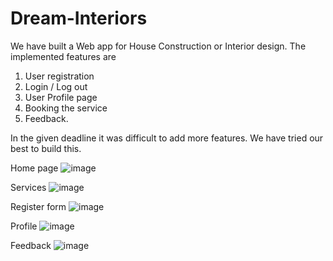 # Dream-Interiors

We have built a Web app for House Construction or Interior design.
The implemented features are 
1. User registration
2. Login / Log out
3. User Profile page
4. Booking the service
5. Feedback.

In the given deadline it was difficult to add more features. We have tried our best to build this.


Home page
![image](https://github.com/ivishnumurthyhegde/Dream-Interiors/assets/94776260/6f5b7a1a-ef85-4524-bae3-b34802cdee67)

Services
![image](https://github.com/ivishnumurthyhegde/Dream-Interiors/assets/94776260/21521c93-ecaf-447d-ab2d-c1bab4cd71b3)

Register form
![image](https://github.com/ivishnumurthyhegde/Dream-Interiors/assets/94776260/30c45c81-0cfd-496c-bd81-5fa2c179f135)

Profile
![image](https://github.com/ivishnumurthyhegde/Dream-Interiors/assets/94776260/81ca4904-6a15-46c2-a058-9a185e848259)

Feedback
![image](https://github.com/ivishnumurthyhegde/Dream-Interiors/assets/94776260/475da12e-89b1-4a6b-9904-45bd2c2923e4)





